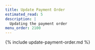 ```yaml
---
title: Update Payment Order
estimated_read: 5
description: |
  Updating the payment order
menu_order: 2100
---
```


{% include update-payment-order.md %}